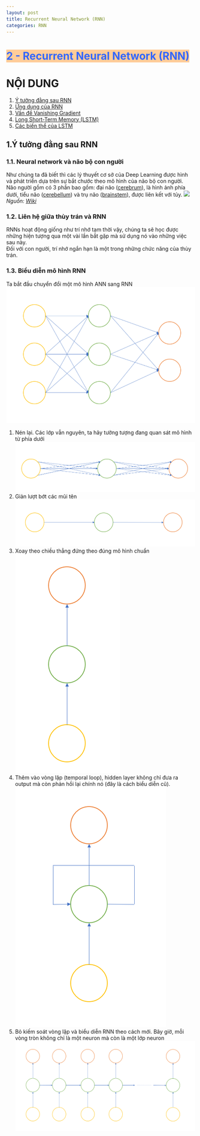 ```yaml
---
layout: post
title: Recurrent Neural Network (RNN) 
categories: RNN
---
```

<h1 style="text-align: justify;"><span style="color: #3366ff; background-color: #ffcc99;"><strong>2 - Recurrent Neural Network (RNN)</strong></span></h1>  

# NỘI DUNG
1. [Ý tưởng đằng sau RNN](#1)
2. [Ứng dụng của RNN](#2)
3. [Vấn đề Vanishing Gradient ](#3)  
4. [Long Short-Term Memory (LSTM)](#4)
5. [Các biến thể của LSTM](#5)


## 1.Ý tưởng đằng sau RNN <a name="1"></a>  
### 1.1. Neural network và não bộ con người
 Như chúng ta đã biết thì các lý thuyết cơ sở của Deep Learning được hình và phát triển dựa trên sự bắt chước theo mô hình của não bộ con người.<br>
 Não người gồm có 3 phần bao gồm: đại não ([cerebrum](https://en.wikipedia.org/wiki/Cerebrum)), là hình ảnh phía dưới, tiểu não ([cerebellum](https://en.wikipedia.org/wiki/Cerebellum)) và trụ não ([brainstem](https://en.wikipedia.org/wiki/Brainstem)), được liên kết với tủy.
 ![](https://upload.wikimedia.org/wikipedia/vi/e/e1/Nao_nguoi.jpg)
 _Nguồn: [Wiki](https://vi.wikipedia.org/wiki/N%C3%A3o_ng%C6%B0%E1%BB%9Di)_<br>
 ### 1.2. Liên hệ giữa thùy trán và RNN<br>
   RNNs hoạt động giống như trí nhớ tạm thời vậy, chúng ta sẽ học được những hiện tượng qua một vài lần bắt gặp mà sử dụng nó vào những việc sau này.<br>
   Đối với con người, trí nhớ ngắn hạn là một trong những chức năng của thùy trán.
 <br>
 ### 1.3. Biểu diễn mô hình RNN
  Ta bắt đầu chuyển đổi một mô hình ANN sang RNN <br>
  ![](https://raw.githubusercontent.com/Shindora/Yulyan-blog/gh-pages/assets/rnn/1.png)
  1. Nén lại. Các lớp vẫn nguyên, ta hãy tưởng tượng đang quan sát mô hình từ phía dưới
  ![](https://raw.githubusercontent.com/Shindora/Yulyan-blog/gh-pages/assets/rnn/2.png)
  2. Giản lượt bớt các mũi tên
  ![](https://raw.githubusercontent.com/Shindora/Yulyan-blog/gh-pages/assets/rnn/3.png)
  3. Xoay theo chiều thẳng đứng theo đúng mô hình chuẩn
  ![](https://raw.githubusercontent.com/Shindora/Yulyan-blog/gh-pages/assets/rnn/4.png)
  4. Thêm vào vòng lặp (temporal loop), hidden layer không chỉ đưa ra output mà còn phản hồi lại chính nó (đây là cách biểu diễn cũ).
  ![](https://raw.githubusercontent.com/Shindora/Yulyan-blog/gh-pages/assets/rnn/5.png)
  5. Bỏ kiếm soát vòng lặp và biểu diễn RNN theo cách mới. Bây giờ, mỗi vòng tròn không chỉ là một neuron mà còn là một lớp neuron
  ![](https://raw.githubusercontent.com/Shindora/Yulyan-blog/gh-pages/assets/rnn/6.png)
 
  
